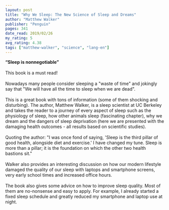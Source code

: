 ```yaml
---
layout: post
title: "Why We Sleep: The New Science of Sleep and Dreams"
author: "Matthew Walker"
publisher: "Penguin"
pages: 341
date_read: 2019/02/26
my_rating: 5
avg_rating: 4.38
tags: ["matthew-walker", "science", "lang-en"]
---
```


<b>“Sleep is nonnegotiable”</b><br/><br/>This book is a must read!<br/><br/>Nowadays many people consider sleeping a "waste of time" and jokingly say that "We will have all the time to sleep when we are dead". <br/><br/>This is a great book with tons of information (some of them shocking and disturbing). The author, Matthew Walker, is a sleep scientist at UC Berkeley and takes the reader to a journey of every aspect of sleep such as the physiology of sleep, how other animals sleep (fascinating chapter), why we dream and the dangers of sleep deprivation (here we are presented with the damaging health outcomes - all results based on scientific studies). <br/><br/>Quoting the author: "I was once fond of saying, 'Sleep is the third pillar of good health, alongside diet and exercise.' I have changed my tune. Sleep is more than a pillar; it is the foundation on which the other two health bastions sit."<br/><br/>Walker also provides an interesting discussion on how our modern lifestyle damaged the quality of our sleep with laptops and smartphone screens, very early school times and increased office hours. <br/><br/>The book also gives some advice on how to improve sleep quality. Most of them are no-nonsense and easy to apply. For example, I already started a fixed sleep schedule and greatly reduced my smartphone and laptop use at night.

